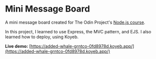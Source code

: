 # Mini Message Board

A mini message board created for The Odin Project's [Node.js course](https://www.theodinproject.com/paths/full-stack-javascript/courses/nodejs).

In this project, I learned to use Express, the MVC pattern, and EJS. I also learned how to deploy, using Koyeb. 

**Live demo:** [https://added-whale-grntco-0fd8978d.koyeb.app/](https://added-whale-grntco-0fd8978d.koyeb.app/)